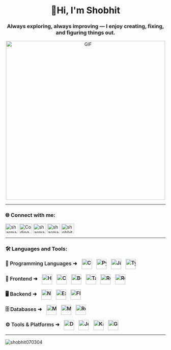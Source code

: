 <h1 align="center">👋Hi, I'm Shobhit</h1>
<h3 align="center">Always exploring, always improving — I enjoy creating, fixing, and figuring things out.</h3>

<div align="center">
<img src="https://user-images.githubusercontent.com/74038190/225813708-98b745f2-7d22-48cf-9150-083f1b00d6c9.gif" width="500" alt="GIF">
</div>

<hr/>

<h3 align="left">🌐 Connect with me:</h3>
<p align="left">
<a href="https://www.leetcode.com/sharmashobhit1000" target="blank"><img align="center" src="https://raw.githubusercontent.com/rahuldkjain/github-profile-readme-generator/master/src/images/icons/Social/leet-code.svg" alt="sharmashobhit1000" height="30" width="40" /></a>
<a href="https://www.naukri.com/code360/profile/Shobhit07" target="_blank"><img align="center" src="https://www.svgrepo.com/show/330198/codingninjas.svg" alt="Coding Ninjas" height="30" width="40"/></a>
<a href="https://auth.geeksforgeeks.org/user/sharmashobhit1000" target="blank"><img align="center" src="https://raw.githubusercontent.com/rahuldkjain/github-profile-readme-generator/master/src/images/icons/Social/geeks-for-geeks.svg" alt="sharmashobhit1000" height="30" width="40" /></a>
<a href="https://www.hackerrank.com/sharmashobhit102" target="blank"><img align="center" src="https://raw.githubusercontent.com/rahuldkjain/github-profile-readme-generator/master/src/images/icons/Social/hackerrank.svg" alt="sharmashobhit102" height="30" width="40" /></a>
<a href="https://codeforces.com/profile/shobhit07" target="blank"><img align="center" src="https://raw.githubusercontent.com/rahuldkjain/github-profile-readme-generator/master/src/images/icons/Social/codeforces.svg" alt="shobhit07" height="30" width="40" /></a>
</p>

<hr/>

<h3 align="left">🛠️ Languages and Tools:</h3>

<p align="left" style="white-space: nowrap; font-weight: 600; font-size: 16px; margin-bottom: 6px;">
  🚀 Programming Languages ➜
  <a href="https://www.w3schools.com/cpp/" target="_blank" rel="noreferrer" title="C++" style="display: inline-block; vertical-align: middle; margin-left: 10px;">
    <img src="https://skillicons.dev/icons?i=cpp" alt="C++" width="32" height="32" />
  </a>
  <a href="https://www.python.org" target="_blank" rel="noreferrer" title="Python" style="display: inline-block; vertical-align: middle; margin-left: 10px;">
    <img src="https://skillicons.dev/icons?i=python" alt="Python" width="32" height="32" />
  </a>
  <a href="https://developer.mozilla.org/en-US/docs/Web/JavaScript" target="_blank" rel="noreferrer" title="JavaScript" style="display: inline-block; vertical-align: middle; margin-left: 10px;">
    <img src="https://skillicons.dev/icons?i=javascript" alt="JavaScript" width="32" height="32" />
  </a>
  <a href="https://www.typescriptlang.org/" target="_blank" rel="noreferrer" title="TypeScript" style="display: inline-block; vertical-align: middle; margin-left: 10px;">
    <img src="https://skillicons.dev/icons?i=typescript" alt="TypeScript" width="32" height="32" />
  </a>
</p>

<p align="left" style="white-space: nowrap; font-weight: 600; font-size: 16px; margin-bottom: 6px;">
  🎨 Frontend ➜
  <a href="https://www.w3.org/html/" target="_blank" rel="noreferrer" title="HTML5" style="display: inline-block; vertical-align: middle; margin-left: 10px;">
    <img src="https://skillicons.dev/icons?i=html" alt="HTML5" width="32" height="32" />
  </a>
  <a href="https://www.w3schools.com/css/" target="_blank" rel="noreferrer" title="CSS3" style="display: inline-block; vertical-align: middle; margin-left: 10px;">
    <img src="https://skillicons.dev/icons?i=css" alt="CSS3" width="32" height="32" />
  </a>
  <a href="https://getbootstrap.com" target="_blank" rel="noreferrer" title="Bootstrap" style="display: inline-block; vertical-align: middle; margin-left: 10px;">
    <img src="https://skillicons.dev/icons?i=bootstrap" alt="Bootstrap" width="32" height="32" />
  </a>
  <a href="https://tailwindcss.com/" target="_blank" rel="noreferrer" title="Tailwind CSS" style="display: inline-block; vertical-align: middle; margin-left: 10px;">
    <img src="https://skillicons.dev/icons?i=tailwind" alt="Tailwind CSS" width="32" height="32" />
  </a>
  <a href="https://reactjs.org/" target="_blank" rel="noreferrer" title="React" style="display: inline-block; vertical-align: middle; margin-left: 10px;">
    <img src="https://skillicons.dev/icons?i=react" alt="React" width="32" height="32" />
  </a>
  <a href="https://redux.js.org" target="_blank" rel="noreferrer" title="Redux" style="display: inline-block; vertical-align: middle; margin-left: 10px;">
    <img src="https://skillicons.dev/icons?i=redux" alt="Redux" width="32" height="32" />
  </a>
</p>

<p align="left" style="white-space: nowrap; font-weight: 600; font-size: 16px; margin-bottom: 6px;">
  🖥️ Backend ➜
  <a href="https://nodejs.org" target="_blank" rel="noreferrer" title="Node.js" style="display: inline-block; vertical-align: middle; margin-left: 10px;">
    <img src="https://skillicons.dev/icons?i=nodejs" alt="Node.js" width="32" height="32" />
  </a>
  <a href="https://expressjs.com" target="_blank" rel="noreferrer" title="Express.js" style="display: inline-block; vertical-align: middle; margin-left: 10px;">
    <img src="https://skillicons.dev/icons?i=express" alt="Express.js" width="32" height="32" />
  </a>
  <a href="https://flask.palletsprojects.com/" target="_blank" rel="noreferrer" title="Flask" style="display: inline-block; vertical-align: middle; margin-left: 10px;">
    <img src="https://skillicons.dev/icons?i=flask" alt="Flask" width="32" height="32" />
  </a>
</p>

<p align="left" style="white-space: nowrap; font-weight: 600; font-size: 16px; margin-bottom: 6px;">
  🗄️ Databases ➜
  <a href="https://www.mysql.com/" target="_blank" rel="noreferrer" title="MySQL" style="display: inline-block; vertical-align: middle; margin-left: 10px;">
    <img src="https://skillicons.dev/icons?i=mysql" alt="MySQL" width="32" height="32" />
  </a>
  <a href="https://www.mongodb.com/" target="_blank" rel="noreferrer" title="MongoDB" style="display: inline-block; vertical-align: middle; margin-left: 10px;">
    <img src="https://skillicons.dev/icons?i=mongodb" alt="MongoDB" width="32" height="32" />
  </a>
  <a href="https://redis.io" target="_blank" rel="noreferrer" title="Redis" style="display: inline-block; vertical-align: middle; margin-left: 10px;">
    <img src="https://skillicons.dev/icons?i=redis" alt="Redis" width="32" height="32" />
  </a>
</p>

<p align="left" style="white-space: nowrap; font-weight: 600; font-size: 16px; margin-bottom: 6px;">
  ⚙️ Tools & Platforms ➜
  <a href="https://www.docker.com/" target="_blank" rel="noreferrer" title="Docker" style="display: inline-block; vertical-align: middle; margin-left: 10px;">
    <img src="https://skillicons.dev/icons?i=docker" alt="Docker" width="32" height="32" />
  </a>
  <a href="https://jestjs.io" target="_blank" rel="noreferrer" title="Jest" style="display: inline-block; vertical-align: middle; margin-left: 10px;">
    <img src="https://skillicons.dev/icons?i=jest" alt="Jest" width="32" height="32" />
  </a>
  <a href="https://kafka.apache.org/" target="_blank" rel="noreferrer" title="Kafka" style="display: inline-block; vertical-align: middle; margin-left: 10px;">
    <img src="https://skillicons.dev/icons?i=kafka" alt="Kafka" width="32" height="32" />
  </a>
  <a href="https://git-scm.com/" target="_blank" rel="noreferrer" title="Git" style="display: inline-block; vertical-align: middle; margin-left: 10px;">
    <img src="https://skillicons.dev/icons?i=git" alt="Git" width="32" height="32" />
  </a>
</p>

<hr/>

<p><img align="center" src="https://github-readme-stats.vercel.app/api/top-langs?username=shobhit070304&show_icons=true&locale=en&layout=compact" alt="shobhit070304" /></p>


